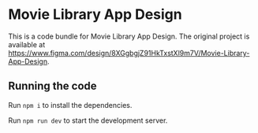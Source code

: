 
  # Movie Library App Design

  This is a code bundle for Movie Library App Design. The original project is available at https://www.figma.com/design/8XGgbgjZ91HkTxstXl9m7V/Movie-Library-App-Design.

  ## Running the code

  Run `npm i` to install the dependencies.

  Run `npm run dev` to start the development server.
  